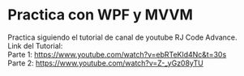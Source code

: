 # Practica con WPF y MVVM

Practica siguiendo el tutorial de canal de youtube RJ Code Advance. \
Link del Tutorial: \
Parte 1: https://www.youtube.com/watch?v=ebRTeKld4Nc&t=30s \
Parte 2: https://www.youtube.com/watch?v=Z-_yGz08yTU

